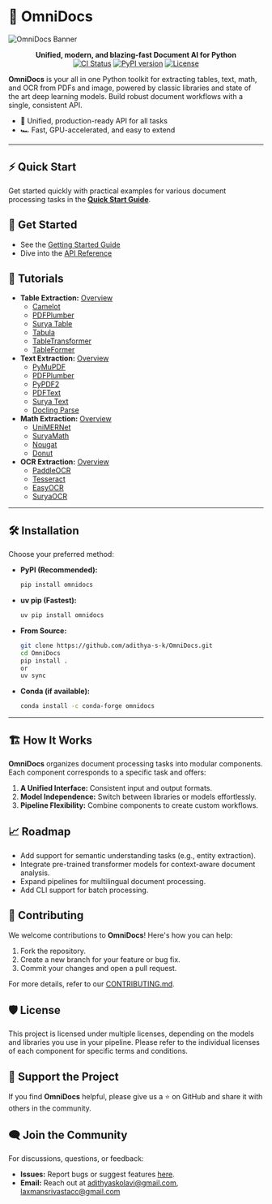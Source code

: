
# 🚀 OmniDocs

![OmniDocs Banner](./assets/omnidocs_banner.png)

<p align="center">
  <b>Unified, modern, and blazing-fast Document AI for Python</b><br>
  <a href="https://github.com/adithya-s-k/OmniDocs/actions"><img src="https://img.shields.io/github/actions/workflow/status/adithya-s-k/OmniDocs/ci.yml?branch=main" alt="CI Status"></a>
  <a href="https://pypi.org/project/omnidocs/"><img src="https://img.shields.io/pypi/v/omnidocs.svg" alt="PyPI version"></a>
  <a href="https://github.com/adithya-s-k/OmniDocs/blob/main/LICENSE.md"><img src="https://img.shields.io/github/license/adithya-s-k/OmniDocs" alt="License"></a>
</p>

**OmniDocs** is your all in one Python toolkit for extracting tables, text, math, and OCR from PDFs and image, powered by classic libraries and state of the art deep learning models. Build robust document workflows with a single, consistent API.

- 🧩 Unified, production-ready API for all tasks
- 🏎️ Fast, GPU-accelerated, and easy to extend

---

## ⚡ Quick Start

Get started quickly with practical examples for various document processing tasks in the [**Quick Start Guide**](docs/getting_started/quickstart.md).



## 🏁 Get Started

- See the [Getting Started Guide](docs/getting_started/quickstart.md)
- Dive into the [API Reference](docs/api_reference/index.md)

## 📖 Tutorials

- **Table Extraction:** [Overview](docs/tasks/table_extraction/overview.md)
  - [Camelot](docs/tasks/table_extraction/tutorials/camelot.ipynb)
  - [PDFPlumber](docs/tasks/table_extraction/tutorials/pdfplumber.ipynb)
  - [Surya Table](docs/tasks/table_extraction/tutorials/surya_table.ipynb)
  - [Tabula](docs/tasks/table_extraction/tutorials/tabula.ipynb)
  - [TableTransformer](docs/tasks/table_extraction/tutorials/tabletransformer.ipynb)
  - [TableFormer](docs/tasks/table_extraction/tutorials/tableformer.ipynb)
- **Text Extraction:** [Overview](docs/tasks/text_extraction/overview.md)
  - [PyMuPDF](docs/tasks/text_extraction/tutorials/text_extractors.ipynb)
  - [PDFPlumber](docs/tasks/text_extraction/tutorials/text_extractors.ipynb)
  - [PyPDF2](docs/tasks/text_extraction/tutorials/text_extractors.ipynb)
  - [PDFText](docs/tasks/text_extraction/tutorials/text_extractors.ipynb)
  - [Surya Text](docs/tasks/text_extraction/tutorials/text_extractors.ipynb)
  - [Docling Parse](docs/tasks/text_extraction/tutorials/text_extractors.ipynb)
- **Math Extraction:** [Overview](docs/tasks/math_extraction/overview.md)
  - [UniMERNet](docs/tasks/math_extraction/tutorials/unimernet.ipynb)
  - [SuryaMath](docs/tasks/math_extraction/tutorials/suryamath.ipynb)
  - [Nougat](docs/tasks/math_extraction/tutorials/nougat.ipynb)
  - [Donut](docs/tasks/math_extraction/tutorials/donut.ipynb)
- **OCR Extraction:** [Overview](docs/tasks/ocr/overview.md)
  - [PaddleOCR](docs/tasks/ocr/tutorials/paddle.ipynb)
  - [Tesseract](docs/tasks/ocr/tutorials/tesseract.ipynb)
  - [EasyOCR](docs/tasks/ocr/tutorials/easyocr.ipynb)
  - [SuryaOCR](docs/tasks/ocr/tutorials/suryaocr.ipynb)

---
## 🛠️ Installation

Choose your preferred method:

- **PyPI (Recommended):**
  ```bash
  pip install omnidocs
  ```
- **uv pip (Fastest):**
  ```bash
  uv pip install omnidocs
  ```
- **From Source:**
  ```bash
  git clone https://github.com/adithya-s-k/OmniDocs.git
  cd OmniDocs
  pip install . 
  or 
  uv sync 
  ```
- **Conda (if available):**
  ```bash
  conda install -c conda-forge omnidocs
  ```

---

## 🏗️ How It Works

**OmniDocs** organizes document processing tasks into modular components. Each component corresponds to a specific task and offers:

1. **A Unified Interface:** Consistent input and output formats.
2. **Model Independence:** Switch between libraries or models effortlessly.
3. **Pipeline Flexibility:** Combine components to create custom workflows.

## 📈 Roadmap

- Add support for semantic understanding tasks (e.g., entity extraction).
- Integrate pre-trained transformer models for context-aware document analysis.
- Expand pipelines for multilingual document processing.
- Add CLI support for batch processing.

## 🤝 Contributing

We welcome contributions to **OmniDocs**! Here's how you can help:

1. Fork the repository.
2. Create a new branch for your feature or bug fix.
3. Commit your changes and open a pull request.

For more details, refer to our [CONTRIBUTING.md](CONTRIBUTING.md).

## 🛡️ License

This project is licensed under multiple licenses, depending on the models and libraries you use in your pipeline. Please refer to the individual licenses of each component for specific terms and conditions.

## 🌟 Support the Project

If you find **OmniDocs** helpful, please give us a ⭐ on GitHub and share it with others in the community.

## 🗨️ Join the Community

For discussions, questions, or feedback:

- **Issues:** Report bugs or suggest features [here](https://github.com/adithya-s-k/OmniDocs/issues).
- **Email:** Reach out at adithyaskolavi@gmail.com, laxmansrivastacc@gmail.com
